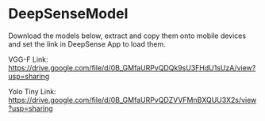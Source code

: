# DeepSenseModel

Download the models below, extract and copy them onto mobile devices and set the link in DeepSense App to load them.

VGG-F Link:
https://drive.google.com/file/d/0B_GMfaURPvQDQk9sU3FHdU1sUzA/view?usp=sharing

Yolo Tiny Link:
https://drive.google.com/file/d/0B_GMfaURPvQDZVVFMnBXQUU3X2s/view?usp=sharing
